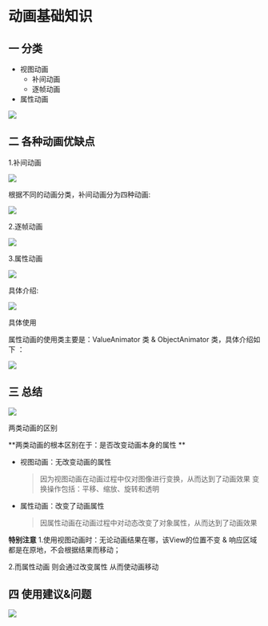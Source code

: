 # 动画基础知识

##  一  分类

* 视图动画
  * 补间动画
  * 逐帧动画
* 属性动画



![](http://upload-images.jianshu.io/upload_images/944365-5819c0b944a276e9.png?imageMogr2/auto-orient/strip%7CimageView2/2/w/1240)



## 二 各种动画优缺点

1.补间动画

![](http://upload-images.jianshu.io/upload_images/944365-91226755adc3f6b0.jpg?imageMogr2/auto-orient/strip%7CimageView2/2/w/1240)



根据不同的动画分类，补间动画分为四种动画:

![](http://upload-images.jianshu.io/upload_images/944365-d3cedb18023b4286.png?imageMogr2/auto-orient/strip%7CimageView2/2/w/1240)



2.逐帧动画

![](http://upload-images.jianshu.io/upload_images/944365-b01a00550c8159cb.png?imageMogr2/auto-orient/strip%7CimageView2/2/w/1240)

3.属性动画

![](http://upload-images.jianshu.io/upload_images/944365-b54b28f32024c9ba.jpg?imageMogr2/auto-orient/strip%7CimageView2/2/w/1240)



具体介绍:

![](http://upload-images.jianshu.io/upload_images/944365-905ed77058c717b5.png?imageMogr2/auto-orient/strip%7CimageView2/2/w/1240)



具体使用 

属性动画的使用类主要是：ValueAnimator 类 & ObjectAnimator 类，具体介绍如下 ：

![](http://upload-images.jianshu.io/upload_images/944365-e75e328f7e3fab59.png?imageMogr2/auto-orient/strip%7CimageView2/2/w/1240)



## 三 总结

![](http://upload-images.jianshu.io/upload_images/944365-541e88896d0c4180.png?imageMogr2/auto-orient/strip%7CimageView2/2/w/1240)



两类动画的区别



**两类动画的根本区别在于：是否改变动画本身的属性 **

* 视图动画：无改变动画的属性 

  > 因为视图动画在动画过程中仅对图像进行变换，从而达到了动画效果
  > 变换操作包括：平移、缩放、旋转和透明

* 属性动画：改变了动画属性 

  > 因属性动画在动画过程中对动态改变了对象属性，从而达到了动画效果

**特别注意** 
1.使用视图动画时：无论动画结果在哪，该View的位置不变 & 响应区域都是在原地，不会根据结果而移动；

2.而属性动画 则会通过改变属性 从而使动画移动



## 四 使用建议&问题

![](http://upload-images.jianshu.io/upload_images/944365-fd710dfb3d6b7928.png?imageMogr2/auto-orient/strip%7CimageView2/2/w/1240)

